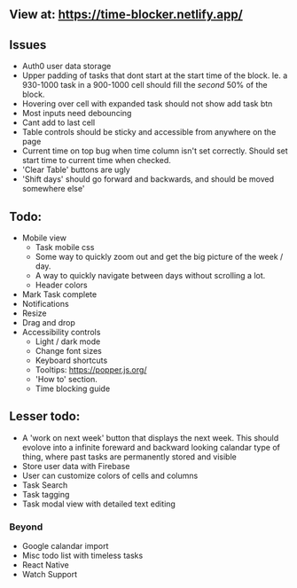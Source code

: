 ## View at: https://time-blocker.netlify.app/

## Issues

- Auth0 user data storage
- Upper padding of tasks that dont start at the start time of the block. Ie. a 930-1000 task in a 900-1000 cell should fill the _second_ 50% of the block.
- Hovering over cell with expanded task should not show add task btn
- Most inputs need debouncing
- Cant add to last cell
- Table controls should be sticky and accessible from anywhere on the page
- Current time on top bug when time column isn't set correctly. Should set start time to current time when checked.
- 'Clear Table' buttons are ugly
- 'Shift days' should go forward and backwards, and should be moved somewhere else'

## Todo:

- Mobile view
  - Task mobile css
  - Some way to quickly zoom out and get the big picture of the week / day.
  - A way to quickly navigate between days without scrolling a lot.
  - Header colors
- Mark Task complete
- Notifications
- Resize
- Drag and drop
- Accessibility controls
  - Light / dark mode
  - Change font sizes
  - Keyboard shortcuts
  - Tooltips: https://popper.js.org/
  - 'How to' section.
  - Time blocking guide

## Lesser todo:

- A 'work on next week' button that displays the next week. This should evolove into a infinite foreward and backward looking calandar type of thing, where past tasks are permanently stored and visible
- Store user data with Firebase
- User can customize colors of cells and columns
- Task Search
- Task tagging
- Task modal view with detailed text editing

### Beyond

- Google calandar import
- Misc todo list with timeless tasks
- React Native
- Watch Support

